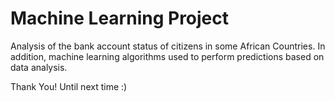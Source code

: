 # Machine Learning Project

Analysis of the bank account status of citizens in some African Countries.
In addition, machine learning algorithms used to perform predictions based on data analysis.

Thank You!
Until next time :)